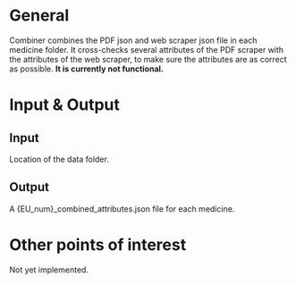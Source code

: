 # General
Combiner combines the PDF json and web scraper json file in each medicine folder.
It cross-checks several attributes of the PDF scraper with the attributes of the web scraper, 
to make sure the attributes are as correct as possible. **It is currently not functional.**

# Input & Output
## Input
Location of the data folder.

## Output
A {EU_num}_combined_attributes.json file for each medicine.

# Other points of interest
Not yet implemented.